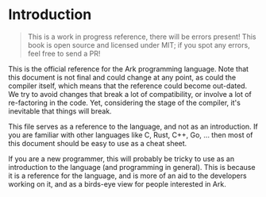 # Introduction

> This is a work in progress reference, there will be errors present! This book
> is open source and licensed under MIT; if you spot any errors, feel free to 
> send a PR!

This is the official reference for the Ark programming language. Note that this
document is not final and could change at any point, as could the compiler
itself, which means that the reference could become out-dated. We try
to avoid changes that break a lot of compatibility, or involve a lot of
re-factoring in the code. Yet, considering the
stage of the compiler, it's inevitable that things will break.

This file serves as a reference to the language, and not as an introduction. If
you are familiar with other languages like C, Rust, C++, Go, ... then most of
this document should be easy to use as a cheat sheet. 

If you are a new programmer, this will probably be tricky to 
use as an introduction to the language (and programming in general). This is
because it is a reference for the language, and is more of an aid to the
developers working on it, and as a birds-eye view for people interested
in Ark.